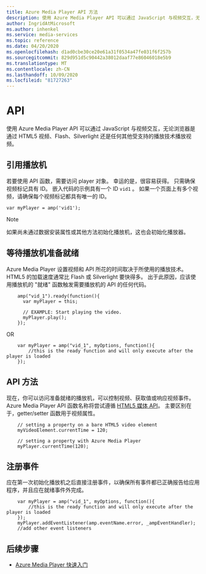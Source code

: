 ```yaml
---
title: Azure Media Player API 方法
description: 使用 Azure Media Player API 可以通过 JavaScript 与视频交互，无论浏览器是通过 HTML5 视频、Flash、Silverlight 还是任何其他受支持的播放技术播放视频。
author: IngridAtMicrosoft
ms.author: inhenkel
ms.service: media-services
ms.topic: reference
ms.date: 04/20/2020
ms.openlocfilehash: d1ad0cbe30ce20e61a31f0534a47fe031f6f257b
ms.sourcegitcommit: 829d951d5c90442a38012daaf77e86046018e5b9
ms.translationtype: MT
ms.contentlocale: zh-CN
ms.lasthandoff: 10/09/2020
ms.locfileid: "81727263"
---
```

# <a name="api"></a>API #

使用 Azure Media Player API 可以通过 JavaScript 与视频交互，无论浏览器是通过 HTML5 视频、Flash、Silverlight 还是任何其他受支持的播放技术播放视频。

## <a name="referencing-the-player"></a>引用播放机 ##

若要使用 API 函数，需要访问 player 对象。 幸运的是，很容易获得。 只需确保视频标记具有 ID。 嵌入代码的示例具有一个 ID `vid1` 。 如果一个页面上有多个视频，请确保每个视频标记都具有唯一的 ID。

`var myPlayer = amp('vid1');`

> [!NOTE]
> 如果尚未通过数据安装属性或其他方法初始化播放机，这也会初始化播放器。

## <a name="wait-until-the-player-is-ready"></a>等待播放机准备就绪 ##

Azure Media Player 设置视频和 API 所花的时间取决于所使用的播放技术。 HTML5 的加载速度通常比 Flash 或 Silverlight 要快得多。 出于此原因，应该使用播放机的 "就绪" 函数触发需要播放机的 API 的任何代码。

```javacript
    amp("vid_1").ready(function(){
      var myPlayer = this;

      // EXAMPLE: Start playing the video.
      myPlayer.play();
    });
```

OR

```javacript
    var myPlayer = amp("vid_1", myOptions, function(){
        //this is the ready function and will only execute after the player is loaded
    });
```

## <a name="api-methods"></a>API 方法 ##

现在，你可以访问准备就绪的播放机，可以控制视频、获取值或响应视频事件。 Azure Media Player API 函数名称将尝试遵循 [HTML5 媒体 API](http://www.whatwg.org/specs/web-apps/current-work/multipage/the-video-element.html)。 主要区别在于，getter/setter 函数用于视频属性。

```javacript
    // setting a property on a bare HTML5 video element
    myVideoElement.currentTime = 120;

    // setting a property with Azure Media Player
    myPlayer.currentTime(120);
```

## <a name="registering-for-events"></a>注册事件 ##
应在第一次初始化播放机之后直接注册事件，以确保所有事件都已正确报告给应用程序，并且应在就绪事件外完成。

```javacript
    var myPlayer = amp("vid_1", myOptions, function(){
        //this is the ready function and will only execute after the player is loaded
    });
    myPlayer.addEventListener(amp.eventName.error, _ampEventHandler);
    //add other event listeners
```

## <a name="next-steps"></a>后续步骤 ##

<!---Some context for the following links goes here--->
- [Azure Media Player 快速入门](azure-media-player-quickstart.md)